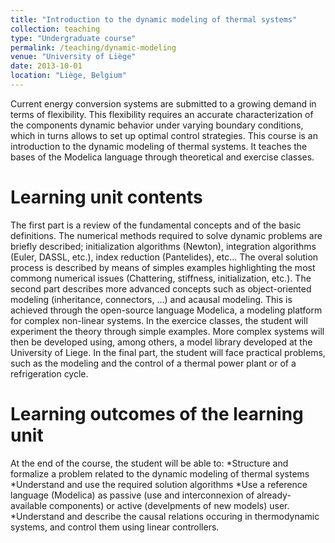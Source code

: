 ```yaml
---
title: "Introduction to the dynamic modeling of thermal systems"
collection: teaching
type: "Undergraduate course"
permalink: /teaching/dynamic-modeling
venue: "University of Liège"
date: 2013-10-01
location: "Liège, Belgium"
---
```


Current energy conversion systems are submitted to a growing demand in terms of flexibility. This flexibility requires an accurate characterization of the components dynamic behavior under varying boundary conditions, which in turns allows to set up optimal control strategies.
This course is an introduction to the dynamic modeling of thermal systems. It teaches the bases of the Modelica language through theoretical and exercise classes.

Learning unit contents
======
The first part is a review of the fundamental concepts and of the basic definitions. The numerical methods required to solve dynamic problems are briefly described; initialization algorithms (Newton), integration algorithms (Euler, DASSL, etc.), index reduction (Pantelides), etc... The overal solution process is described by means of simples examples highlighting the most commong numerical issues (Chattering, stiffness, initialization, etc.).
The second part describes more advanced concepts such as object-oriented modeling (inheritance, connectors, ...) and acausal modeling. This is achieved through the open-source language Modelica, a modeling platform for complex non-linear systems. In the exercice classes, the student will experiment the theory through simple examples. More complex systems will then be developed using, among others, a model library developed at the University of Liege.
In the final part, the student will face practical problems, such as the modeling and the control of a thermal power plant or of a refrigeration cycle.

Learning outcomes of the learning unit
=======
At the end of the course, the student will be able to:
*Structure and formalize a problem related to the dynamic modeling of thermal systems
*Understand and use the required solution algorithms
*Use a reference language (Modelica) as passive (use and interconnexion of already-available components) or active (develpments of new models) user.
*Understand and describe the causal relations occuring in thermodynamic systems, and control them using linear controllers.

